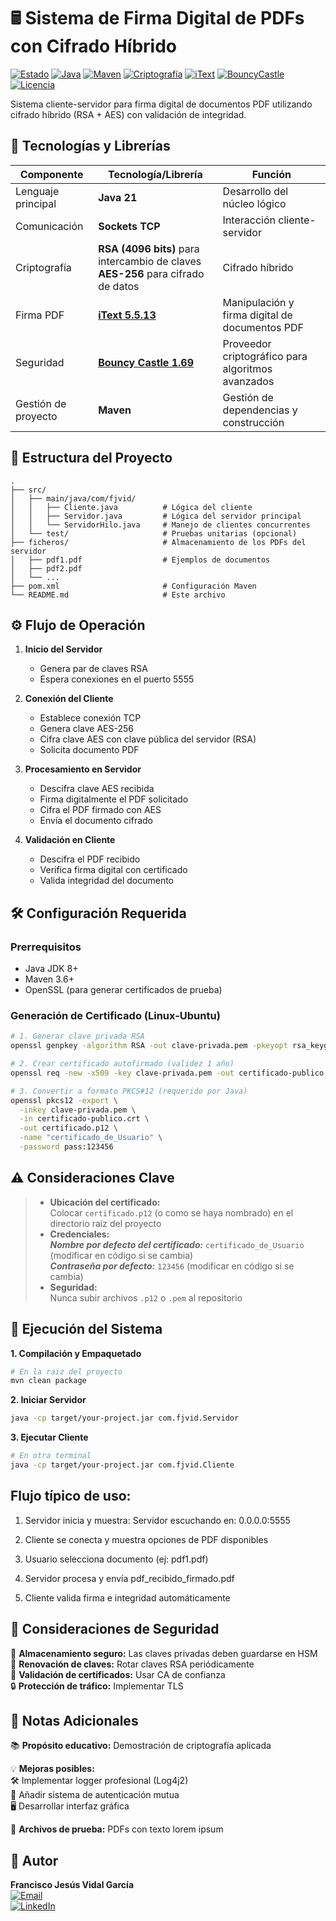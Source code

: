# 🖩 Sistema de Firma Digital de PDFs con Cifrado Híbrido

[![Estado](https://img.shields.io/badge/Estado-✅_Estable-brightgreen)](https://github.com/FJVidalG/FirmaRemotaPDFConCertificado)
[![Java](https://img.shields.io/badge/Java-21-FF160C?logo=java&logoColor=white)](https://java.com)
[![Maven](https://img.shields.io/badge/Maven-3.8.6-C71A36?logo=apache-maven&logoColor=white)](https://maven.apache.org)
[![Criptografía](https://img.shields.io/badge/Criptografía-RSA%2FAES-8A2BE2)](https://es.wikipedia.org/wiki/Criptografía_híbrida)
[![iText](https://img.shields.io/badge/iText-5.5.13-FF6F00)](https://itextpdf.com)
[![BouncyCastle](https://img.shields.io/badge/Bouncy_Castle-1.70-000000)](https://www.bouncycastle.org)
[![Licencia](https://img.shields.io/badge/Licencia-MIT-yellow)](https://opensource.org/licenses/MIT)

Sistema cliente-servidor para firma digital de documentos PDF utilizando cifrado híbrido (RSA + AES) con validación de integridad.

## 🔧 Tecnologías y Librerías

| Componente          | Tecnología/Librería                                                                 | Función                                                                 |
|---------------------|-------------------------------------------------------------------------------------|-------------------------------------------------------------------------|
| Lenguaje principal  | **Java 21**                                                                         | Desarrollo del núcleo lógico                                           |
| Comunicación        | **Sockets TCP**                                                                     | Interacción cliente-servidor                                           |
| Criptografía        | **RSA (4096 bits)** para intercambio de claves<br>**AES-256** para cifrado de datos | Cifrado híbrido                                                        |
| Firma PDF           | **[iText 5.5.13](https://itextpdf.com/)**                                          | Manipulación y firma digital de documentos PDF                         |
| Seguridad           | **[Bouncy Castle 1.69](https://www.bouncycastle.org/)**                            | Proveedor criptográfico para algoritmos avanzados                      |
| Gestión de proyecto | **Maven**                                                                           | Gestión de dependencias y construcción                                 |

## 📁 Estructura del Proyecto

```text
.
├── src/
│   ├── main/java/com/fjvid/
│   │   ├── Cliente.java          # Lógica del cliente
│   │   ├── Servidor.java         # Lógica del servidor principal
│   │   └── ServidorHilo.java     # Manejo de clientes concurrentes
│   └── test/                     # Pruebas unitarias (opcional)
├── ficheros/                     # Almacenamiento de los PDFs del servidor
│   ├── pdf1.pdf                  # Ejemplos de documentos
│   ├── pdf2.pdf                  
│   └── ...
├── pom.xml                       # Configuración Maven
└── README.md                     # Este archivo
```

## ⚙️ Flujo de Operación

1. **Inicio del Servidor**  
   - Genera par de claves RSA
   - Espera conexiones en el puerto 5555

2. **Conexión del Cliente**  
   - Establece conexión TCP
   - Genera clave AES-256
   - Cifra clave AES con clave pública del servidor (RSA)
   - Solicita documento PDF

3. **Procesamiento en Servidor**  
   - Descifra clave AES recibida
   - Firma digitalmente el PDF solicitado
   - Cifra el PDF firmado con AES
   - Envía el documento cifrado

4. **Validación en Cliente**  
   - Descifra el PDF recibido
   - Verifica firma digital con certificado
   - Valida integridad del documento

## 🛠️ Configuración Requerida

### Prerrequisitos
- Java JDK 8+
- Maven 3.6+
- OpenSSL (para generar certificados de prueba)

### Generación de Certificado (Linux-Ubuntu)
```bash
# 1. Generar clave privada RSA
openssl genpkey -algorithm RSA -out clave-privada.pem -pkeyopt rsa_keygen_bits:4096

# 2. Crear certificado autofirmado (validez 1 año)
openssl req -new -x509 -key clave-privada.pem -out certificado-publico.crt -days 365

# 3. Convertir a formato PKCS#12 (requerido por Java)
openssl pkcs12 -export \
  -inkey clave-privada.pem \
  -in certificado-publico.crt \
  -out certificado.p12 \
  -name "certificado_de_Usuario" \
  -password pass:123456
```

## **⚠️ Consideraciones Clave**  
> - **Ubicación del certificado:**  
>   Colocar `certificado.p12` (o como se haya nombrado) en el directorio raíz del proyecto  
> - **Credenciales:**   
>   ***Nombre por defecto del certificado:*** `certificado_de_Usuario` (modificar en código si se cambia)  
>   ***Contraseña por defecto:*** `123456` (modificar en código si se cambia)  
> - **Seguridad:**  
>   Nunca subir archivos `.p12` o `.pem` al repositorio

## 🚀 Ejecución del Sistema
**1. Compilación y Empaquetado**
```bash
# En la raiz del proyecto
mvn clean package
```
**2. Iniciar Servidor**
```bash
java -cp target/your-project.jar com.fjvid.Servidor
```
**3. Ejecutar Cliente**
```bash
# En otra terminal
java -cp target/your-project.jar com.fjvid.Cliente
```
## Flujo típico de uso:

1. Servidor inicia y muestra: Servidor escuchando en: 0.0.0.0:5555

2. Cliente se conecta y muestra opciones de PDF disponibles

3. Usuario selecciona documento (ej: pdf1.pdf)

4. Servidor procesa y envía pdf_recibido_firmado.pdf

5. Cliente valida firma e integridad automáticamente

## 🔐 Consideraciones de Seguridad

🔐 **Almacenamiento seguro:** Las claves privadas deben guardarse en HSM  
🔄 **Renovación de claves:** Rotar claves RSA periódicamente  
📜 **Validación de certificados:** Usar CA de confianza  
🔒 **Protección de tráfico:** Implementar TLS

## 📌 Notas Adicionales

📚 **Propósito educativo:** Demostración de criptografía aplicada  

💡 **Mejoras posibles:**  
  🛠️ Implementar logger profesional (Log4j2)  
  🔑 Añadir sistema de autenticación mutua  
  🖥️ Desarrollar interfaz gráfica  

📄 **Archivos de prueba:** PDFs con texto lorem ipsum

## 👤 Autor

**Francisco Jesús Vidal García**  
[![Email](https://img.shields.io/badge/📧_Email-fjvidalgarcia%40gmail.com-%23007EC6?style=flat&logo=gmail&logoColor=white)](mailto:fjvidalgarcia@gmail.com)  
[![LinkedIn](https://img.shields.io/badge/🔗_LinkedIn-Francisco_Vidal-%230A66C2?style=flat&logo=linkedin&logoColor=white)](https://www.linkedin.com/in/francisco-jes%C3%BAs-vidal-garc%C3%ADa-174189336/)
